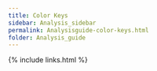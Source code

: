 ```yaml
---
title: Color Keys
sidebar: Analysis_sidebar
permalink: Analysisguide-color-keys.html
folder: Analysis_guide
---
```


<link rel="stylesheet" href="css/theme-purple.css">

{% include links.html %}
